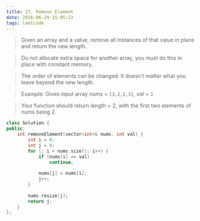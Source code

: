 ```yaml
---
title: 27. Remove Element
date: 2016-06-29 15:05:22
tags: leetcode
---
```


>Given an array and a value, remove all instances of that value in place and return the new length.

>Do not allocate extra space for another array, you must do this in place with constant memory.

>The order of elements can be changed. It doesn't matter what you leave beyond the new length.

>Example:
Given input array *nums* = `[3,2,2,3]`, *val* = `3`

>Your function should return length = 2, with the first two elements of nums being 2.

```c++
class Solution {
public:
    int removeElement(vector<int>& nums, int val) {
        int i = 0;
        int j = 0;
        for (; i < nums.size(); i++) {
            if (nums[i] == val)
                continue;
        
            nums[j] = nums[i];
            j++;
        }
        
        nums.resize(j);
        return j;
    }
};
```